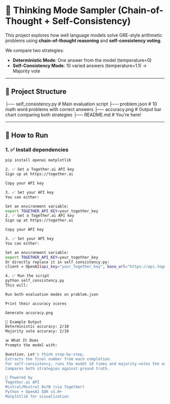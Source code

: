 # 🧠 Thinking Mode Sampler (Chain-of-Thought + Self-Consistency)

This project explores how well language models solve GRE-style arithmetic problems using **chain-of-thought reasoning** and **self-consistency voting**.

We compare two strategies:
- **Deterministic Mode**: One answer from the model (temperature=0)
- **Self-Consistency Mode**: 10 varied answers (temperature=1.1) → Majority vote

---

## 📁 Project Structure

├── self_consistency.py # Main evaluation script
├── problem.json # 10 math word problems with correct answers
├── accuracy.png # Output bar chart comparing both strategies
├── README.md # You're here!


---

## 🚀 How to Run

### 1. ✅ Install dependencies

```bash
pip install openai matplotlib

2. ✅ Get a Together.ai API key
Sign up at https://together.ai

Copy your API key

3. ✅ Set your API key
You can either:

Set an environment variable:
export TOGETHER_API_KEY=your_together_key
2. ✅ Get a Together.ai API key
Sign up at https://together.ai

Copy your API key

3. ✅ Set your API key
You can either:

Set an environment variable:
export TOGETHER_API_KEY=your_together_key
Or directly replace it in self_consistency.py:
client = OpenAI(api_key="your_together_key", base_url="https://api.together.xyz/v1")

4. ✅ Run the script
python self_consistency.py
This will:

Run both evaluation modes on problem.json

Print their accuracy scores

Generate accuracy.png

🧪 Example Output
Deterministic accuracy: 2/10
Majority vote accuracy: 2/10

📊 What It Does
Prompts the model with:

Question. Let's think step-by-step.
Extracts the final number from each completion.
For self-consistency, runs the model 10 times and majority-votes the answers.
Compares both strategies against ground truth.

🧠 Powered by
Together.ai API
Mistral/Mixtral 8x7B (via Together)
Python + OpenAI SDK v1.0+
Matplotlib for visualization

